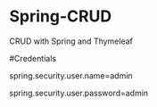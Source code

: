 # Spring-CRUD
CRUD with Spring and Thymeleaf

#Credentials

spring.security.user.name=admin

spring.security.user.password=admin
